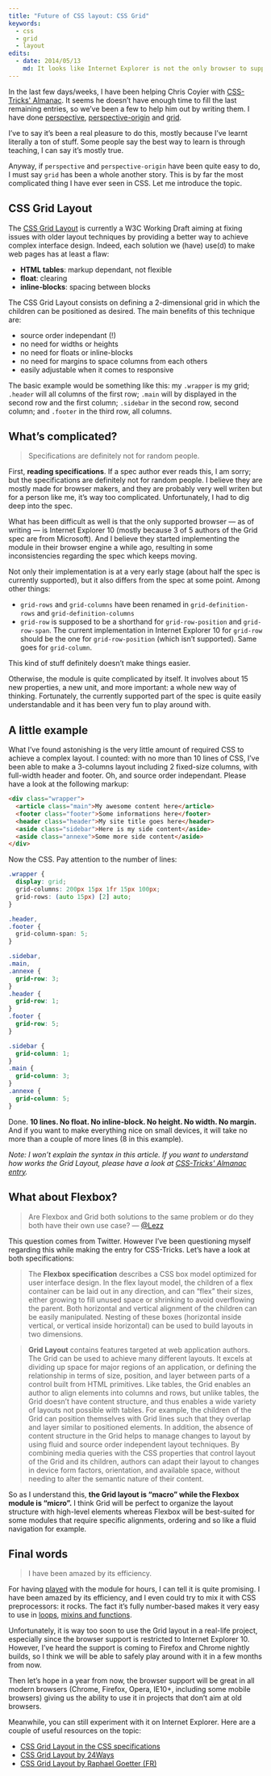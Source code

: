 ```yaml
---
title: "Future of CSS layout: CSS Grid"
keywords:
  - css
  - grid
  - layout
edits:
  - date: 2014/05/13
    md: It looks like Internet Explorer is not the only browser to support the Grid Layout anymore since Chrome 34+ seems able to handle it quite well without any prefix. To the future!
---
```


In the last few days/weeks, I have been helping Chris Coyier with [CSS-Tricks' Almanac](https://css-tricks.com/almanac/). It seems he doesn’t have enough time to fill the last remaining entries, so we’ve been a few to help him out by writing them. I have done [perspective](https://css-tricks.com/almanac/properties/p/perspective/), [perspective-origin](https://css-tricks.com/almanac/properties/p/perspective-origin/) and [grid](https://css-tricks.com/almanac/properties/g/grid/).

I’ve to say it’s been a real pleasure to do this, mostly because I’ve learnt literally a ton of stuff. Some people say the best way to learn is through teaching, I can say it’s mostly true.

Anyway, if `perspective` and `perspective-origin` have been quite easy to do, I must say `grid` has been a whole another story. This is by far the most complicated thing I have ever seen in CSS. Let me introduce the topic.

## CSS Grid Layout

The [CSS Grid Layout](https://www.w3.org/TR/css3-grid-layout/) is currently a W3C Working Draft aiming at fixing issues with older layout techniques by providing a better way to achieve complex interface design. Indeed, each solution we (have) use(d) to make web pages has at least a flaw:

- **HTML tables**: markup dependant, not flexible
- **float**: clearing
- **inline-blocks**: spacing between blocks

The CSS Grid Layout consists on defining a 2-dimensional grid in which the children can be positioned as desired. The main benefits of this technique are:

- source order independant (!)
- no need for widths or heights
- no need for floats or inline-blocks
- no need for margins to space columns from each others
- easily adjustable when it comes to responsive

The basic example would be something like this: my `.wrapper` is my grid; `.header` will all columns of the first row; `.main` will by displayed in the second row and the first column; `.sidebar` in the second row, second column; and `.footer` in the third row, all columns.

## What’s complicated?

> Specifications are definitely not for random people.

First, **reading specifications**. If a spec author ever reads this, I am sorry; but the specifications are definitely not for random people. I believe they are mostly made for browser makers, and they are probably very well writen but for a person like me, it’s way too complicated. Unfortunately, I had to dig deep into the spec.

What has been difficult as well is that the only supported browser &mdash; as of writing &mdash; is Internet Explorer 10 (mostly because 3 of 5 authors of the Grid spec are from Microsoft). And I believe they started implementing the module in their browser engine a while ago, resulting in some inconsistencies regarding the spec which keeps moving.

Not only their implementation is at a very early stage (about half the spec is currently supported), but it also differs from the spec at some point. Among other things:

- `grid-rows` and `grid-columns` have been renamed in `grid-definition-rows` and `grid-definition-columns`
- `grid-row` is supposed to be a shorthand for `grid-row-position` and `grid-row-span`. The current implementation in Internet Explorer 10 for `grid-row` should be the one for `grid-row-position` (which isn’t supported). Same goes for `grid-column`.

This kind of stuff definitely doesn’t make things easier.

Otherwise, the module is quite complicated by itself. It involves about 15 new properties, a new unit, and more important: a whole new way of thinking. Fortunately, the currently supported part of the spec is quite easily understandable and it has been very fun to play around with.

## A little example

What I’ve found astonishing is the very little amount of required CSS to achieve a complex layout. I counted: with no more than 10 lines of CSS, I’ve been able to make a 3-columns layout including 2 fixed-size columns, with full-width header and footer. Oh, and source order independant. Please have a look at the following markup:

```html
<div class="wrapper">
  <article class="main">My awesome content here</article>
  <footer class="footer">Some informations here</footer>
  <header class="header">My site title goes here</header>
  <aside class="sidebar">Here is my side content</aside>
  <aside class="annexe">Some more side content</aside>
</div>
```

Now the CSS. Pay attention to the number of lines:

```css
.wrapper {
  display: grid;
  grid-columns: 200px 15px 1fr 15px 100px;
  grid-rows: (auto 15px) [2] auto;
}

.header,
.footer {
  grid-column-span: 5;
}

.sidebar,
.main,
.annexe {
  grid-row: 3;
}
.header {
  grid-row: 1;
}
.footer {
  grid-row: 5;
}

.sidebar {
  grid-column: 1;
}
.main {
  grid-column: 3;
}
.annexe {
  grid-column: 5;
}
```

Done. **10 lines. No float. No inline-block. No height. No width. No margin.** And if you want to make everything nice on small devices, it will take no more than a couple of more lines (8 in this example).

_Note: I won’t explain the syntax in this article. If you want to understand how works the Grid Layout, please have a look at [CSS-Tricks' Almanac entry](https://css-tricks.com/almanac/properties/g/grid/)._

## What about Flexbox?

> Are Flexbox and Grid both solutions to the same problem or do they both have their own use case? &mdash; [@Lezz](https://twitter.com/Lezz/status/319376112679522304)

This question comes from Twitter. However I’ve been questioning myself regarding this while making the entry for CSS-Tricks. Let’s have a look at both specifications:

> The **Flexbox specification** describes a CSS box model optimized for user interface design. In the flex layout model, the children of a flex container can be laid out in any direction, and can “flex” their sizes, either growing to fill unused space or shrinking to avoid overflowing the parent. Both horizontal and vertical alignment of the children can be easily manipulated. Nesting of these boxes (horizontal inside vertical, or vertical inside horizontal) can be used to build layouts in two dimensions.

> **Grid Layout** contains features targeted at web application authors. The Grid can be used to achieve many different layouts. It excels at dividing up space for major regions of an application, or defining the relationship in terms of size, position, and layer between parts of a control built from HTML primitives. Like tables, the Grid enables an author to align elements into columns and rows, but unlike tables, the Grid doesn’t have content structure, and thus enables a wide variety of layouts not possible with tables. For example, the children of the Grid can position themselves with Grid lines such that they overlap and layer similar to positioned elements. In addition, the absence of content structure in the Grid helps to manage changes to layout by using fluid and source order independent layout techniques. By combining media queries with the CSS properties that control layout of the Grid and its children, authors can adapt their layout to changes in device form factors, orientation, and available space, without needing to alter the semantic nature of their content.</blockquote>

So as I understand this, **the Grid layout is “macro” while the Flexbox module is “micro”.** I think Grid will be perfect to organize the layout structure with high-level elements whereas Flexbox will be best-suited for some modules that require specific alignments, ordering and so like a fluid navigation for example.

## Final words

> I have been amazed by its efficiency.

For having [played](https://codepen.io/HugoGiraudel/pen/2befd6d225b69912af8561f7cb020124) with the module for hours, I can tell it is quite promising. I have been amazed by its efficiency, and I even could try to mix it with CSS preprocessors: it rocks. The fact it’s fully number-based makes it very easy to use in [loops](https://codepen.io/HugoGiraudel/pen/fb0e46cde228e5437993ba1305459a22), [mixins and functions](https://codepen.io/HugoGiraudel/pen/aCliz).

Unfortunately, it is way too soon to use the Grid layout in a real-life project, especially since the browser support is restricted to Internet Explorer 10. However, I’ve heard the support is coming to Firefox and Chrome nightly builds, so I think we will be able to safely play around with it in a few months from now.

Then let’s hope in a year from now, the browser support will be great in all modern browsers (Chrome, Firefox, Opera, IE10+, including some mobile browsers) giving us the ability to use it in projects that don’t aim at old browsers.

Meanwhile, you can still experiment with it on Internet Explorer. Here are a couple of useful resources on the topic:

- [CSS Grid Layout in the CSS specifications](https://www.w3.org/TR/css3-grid-layout/)
- [CSS Grid Layout by 24Ways](https://24ways.org/2012/css3-grid-layout/)
- [CSS Grid Layout by Raphael Goetter (FR)](https://www.alsacreations.com/article/lire/1388-css3-grid-layout.html)

